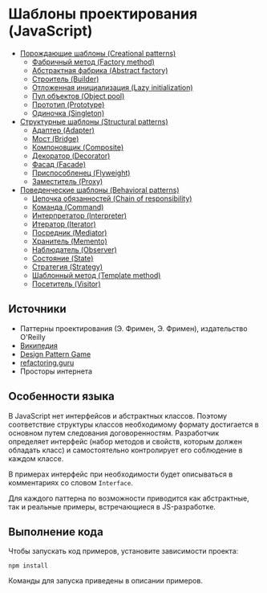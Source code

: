# Шаблоны проектирования (JavaScript)

* [Порождающие шаблоны (Creational patterns)](./creational#readme)
  * [Фабричный метод (Factory method)](./creational/factoryMethod#readme)
  * [Абстрактная фабрика (Abstract factory)](./creational/abstractFactory#readme)
  * [Строитель (Builder)](./creational/builder#readme)
  * [Отложенная инициализация (Lazy initialization)](./creational/lazyInitialization#readme)
  * [Пул объектов (Object pool)](./creational/pool#readme)
  * [Прототип (Prototype)](./creational/prototype#readme)
  * [Одиночка (Singleton)](./creational/singleton#readme)
* [Структурные шаблоны (Structural patterns)](./structural#readme)
  * [Адаптер (Adapter)](./structural/adapter#readme)
  * [Мост (Bridge)](./structural/bridge#readme)
  * [Компоновщик (Composite)](./structural/composite#readme)
  * [Декоратор (Decorator)](./structural/decorator#readme)
  * [Фасад (Facade)](./structural/facade#readme)
  * [Приспособленец (Flyweight)](./structural/flyweight#readme)
  * [Заместитель (Proxy)](./structural/proxy#readme)
* [Поведенческие шаблоны (Behavioral patterns)](./behavioral#readme)
  * [Цепочка обязанностей (Chain of responsibility)](./behavioral/chainOfResponsibility#readme)
  * [Команда (Command)](./behavioral/command#readme)
  * [Интерпретатор (Interpreter)](./behavioral/interpreter#readme)
  * [Итератор (Iterator)](./behavioral/iterator#readme)
  * [Посредник (Mediator)](./behavioral/mediator#readme)
  * [Хранитель (Memento)](./behavioral/memento#readme)
  * [Наблюдатель (Observer)](./behavioral/observer#readme)
  * [Состояние (State)](./behavioral/state#readme)
  * [Стратегия (Strategy)](./behavioral/strategy#readme)
  * [Шаблонный метод (Template method)](./behavioral/template#readme)
  * [Посетитель (Visitor)](./behavioral/visitor#readme)

## Источники

* Паттерны проектирования (Э. Фримен, Э. Фримен), издательство O'Reilly
* [Википедия](https://ru.wikipedia.org/wiki/%D0%A8%D0%B0%D0%B1%D0%BB%D0%BE%D0%BD_%D0%BF%D1%80%D0%BE%D0%B5%D0%BA%D1%82%D0%B8%D1%80%D0%BE%D0%B2%D0%B0%D0%BD%D0%B8%D1%8F)
* [Design Pattern Game](https://designpatternsgame.com/)
* [refactoring.guru](https://refactoring.guru/)
* Просторы интернета

## Особенности языка

В JavaScript нет интерфейсов и абстрактных классов. Поэтому соответствие структуры классов необходимому формату достигается в основном путем следования договоренностям. Разработчик определяет интерфейс (набор методов и свойств, которым должен обладать класс) и самостоятельно контролирует его соблюдение в каждом классе.

В примерах интерфейс при необходимости будет описываться в комментариях со словом `Interface`.

Для каждого паттерна по возможности приводится как абстрактные, так и реальные примеры, встречающиеся в JS-разработке.

## Выполнение кода

Чтобы запускать код примеров, установите зависимости проекта:

```
npm install
```

Команды для запуска приведены в описании примеров.
